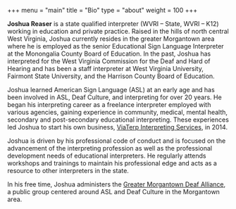 +++
menu = "main"
title = "Bio"
type = "about"
weight = 100
+++

**Joshua Reaser** is a state qualified interpreter (WVRI – State, WVRI – K12) working in education and private practice. Raised in the hills of north central West Virginia, Joshua currently resides in the greater Morgantown area where he is employed as the senior Educational Sign Language Interpreter at the Monongalia County Board of Education. In the past, Joshua has interpreted for the West Virginia Commission for the Deaf and Hard of Hearing and has been a staff interpreter at West Virginia University, Fairmont State University, and the Harrison County Board of Education.

Joshua learned American Sign Language (ASL) at an early age and has been involved in ASL, Deaf Culture, and interpreting for over 20 years. He began his interpreting career as a freelance interpreter employed with various agencies, gaining experience in community, medical, mental health, secondary and post-secondary educational interpreting. These experiences led Joshua to start his own business, [ViaTerp Interpreting Services](http://viaterp.com), in 2014.

Joshua is driven by his professional code of conduct and is focused on the advancement of the interpreting profession as well as the professional development needs of educational interpreters. He regularly attends workshops and trainings to maintain his professional edge and acts as a resource to other interpreters in the state.

In his free time, Joshua administers the [Greater Morgantown Deaf Alliance](https://www.facebook.com/groups/gmdawv/), a public group centered around ASL and Deaf Culture in the Morgantown area.
